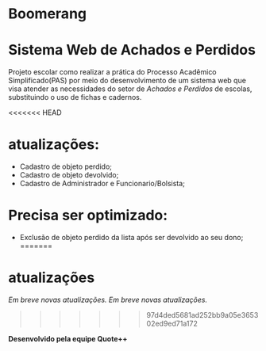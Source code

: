 # Boomerang

# Sistema Web de Achados e Perdidos
Projeto escolar como realizar a prática do Processo Acadêmico Simplificado(PAS) por meio do desenvolvimento de um sistema web que visa atender as necessidades do setor de _Achados e Perdidos_ de escolas, substituindo o uso de fichas e cadernos. 

<<<<<<< HEAD
# atualizações:
* Cadastro de objeto perdido;
* Cadastro de objeto devolvido;
* Cadastro de Administrador e Funcionario/Bolsista;

# Precisa ser optimizado:
* Exclusão de objeto perdido da lista após ser devolvido ao seu dono;
=======
# atualizações
_Em breve novas atualizações._
_Em breve novas atualizações._
>>>>>>> 97d4ded5681ad252bb9a05e365302ed9ed71a172

**Desenvolvido pela equipe Quote++**
